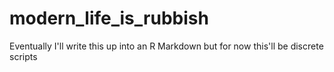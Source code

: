 # modern_life_is_rubbish

Eventually I'll write this up into an R Markdown but for now this'll be discrete scripts